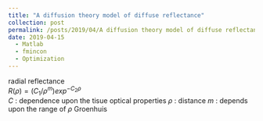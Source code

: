 ```yaml
---
title: "A diffusion theory model of diffuse reflectance"
collection: post
permalink: /posts/2019/04/A diffusion theory model of diffuse reflectance
date: 2019-04-15
  - Matlab
  - fmincon
  - Optimization
---
```


radial reflectance  
$R(\rho) = (C_1 / \rho^m)exp^{-C_2\rho}$   
$C$ : dependence upon the tisue optical properties 
$\rho$  : distance
$m$ : depends upon the range of $\rho$
Groenhuis


<!--stackedit_data:
eyJoaXN0b3J5IjpbMzU1MzE5Mzc3LC0xMjMyMTg2NDk2LDgyNz
EwOTU3Ml19
-->